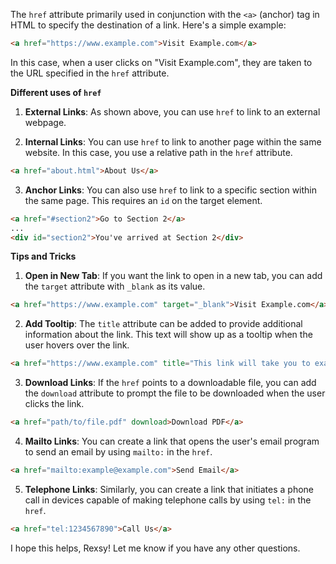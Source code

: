 The `href` attribute primarily used in conjunction with the `<a>` (anchor) tag in HTML to specify the destination of a link. Here's a simple example:

```html
<a href="https://www.example.com">Visit Example.com</a>
```

In this case, when a user clicks on "Visit Example.com", they are taken to the URL specified in the `href` attribute.

**Different uses of `href`**

1. **External Links**: As shown above, you can use `href` to link to an external webpage.

2. **Internal Links**: You can use `href` to link to another page within the same website. In this case, you use a relative path in the `href` attribute.

```html
<a href="about.html">About Us</a>
```

3. **Anchor Links**: You can also use `href` to link to a specific section within the same page. This requires an `id` on the target element. 

```html
<a href="#section2">Go to Section 2</a>
...
<div id="section2">You've arrived at Section 2</div>
```

**Tips and Tricks**

1. **Open in New Tab**: If you want the link to open in a new tab, you can add the `target` attribute with `_blank` as its value.

```html
<a href="https://www.example.com" target="_blank">Visit Example.com</a>
```

2. **Add Tooltip**: The `title` attribute can be added to provide additional information about the link. This text will show up as a tooltip when the user hovers over the link.

```html
<a href="https://www.example.com" title="This link will take you to example.com">Visit Example.com</a>
```

3. **Download Links**: If the `href` points to a downloadable file, you can add the `download` attribute to prompt the file to be downloaded when the user clicks the link.

```html
<a href="path/to/file.pdf" download>Download PDF</a>
```

4. **Mailto Links**: You can create a link that opens the user's email program to send an email by using `mailto:` in the `href`.

```html
<a href="mailto:example@example.com">Send Email</a>
```

5. **Telephone Links**: Similarly, you can create a link that initiates a phone call in devices capable of making telephone calls by using `tel:` in the `href`.

```html
<a href="tel:1234567890">Call Us</a>
```

I hope this helps, Rexsy! Let me know if you have any other questions.